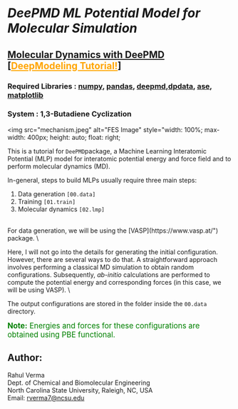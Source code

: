 # _DeePMD ML Potential Model for Molecular Simulation_
## [Molecular Dynamics with DeePMD](https://github.com/deepmodeling/deepmd-kit) [<a href="https://tutorials.deepmodeling.com/en/latest/" style="color:orange">DeepModeling Tutorial!</a>]

### Required Libraries : [numpy](https://pypi.org/project/numpy/), [pandas](https://pandas.pydata.org/), [deepmd](https://github.com/deepmodeling/deepmd-kit),[dpdata](https://github.com/deepmodeling/dpdata), [ase](https://pypi.org/project/ase/), [matplotlib](https://pypi.org/project/matplotlib/)


### System : 1,3-Butadiene Cyclization

<img src="mechanism.jpeg" alt="FES Image" style="width: 100%; max-width: 400px; height: auto; float: right; 


This is a tutorial for `DeePMD`package, a Machine Learning Interatomic Potential (MLP) model for interatomic potential energy and force field and to perform molecular dynamics (MD).
<br>

In-general, steps to build MLPs usually require three main steps: <br>
1. Data generation      `[00.data]`
2. Training             `[01.train]`
3. Molecular dynamics   `[02.lmp]`

<br>
For data generation, we will be using the [VASP](https://www.vasp.at/") package. \

Here, I will not go into the details for generating the initial configuration. However, there are several ways to do that. A straightforward approach involves performing a classical MD simulation to obtain random configurations. Subsequently, <i>ab-initio</i> calculations are performed to compute the potential energy and corresponding forces (in this case, we will be using VASP). \

The output configurations are stored in the folder inside the `00.data` directory.

<div class="alert alert-block alert-info">
    <span style="font-size: 1.2em; color: green;"> <b>Note:</b> Energies and forces for these configurations are obtained using PBE functional. </span>
</div>

## Author:
Rahul Verma \
Dept. of Chemical and Biomolecular Engineering \
North Carolina State University, Raleigh, NC, USA \
Email: rverma7@ncsu.edu
